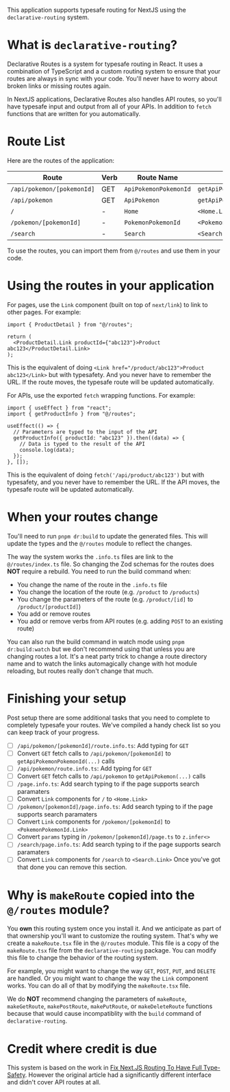 This application supports typesafe routing for NextJS using the `declarative-routing` system.

# What is `declarative-routing`?

Declarative Routes is a system for typesafe routing in React. It uses a combination of TypeScript and a custom routing system to ensure that your routes are always in sync with your code. You'll never have to worry about broken links or missing routes again.

In NextJS applications, Declarative Routes also handles API routes, so you'll have typesafe input and output from all of your APIs. In addition to `fetch` functions that are written for you automatically.

# Route List

Here are the routes of the application:

| Route                      | Verb | Route Name            | Using It                      |
| -------------------------- | ---- | --------------------- | ----------------------------- |
| `/api/pokemon/[pokemonId]` | GET  | `ApiPokemonPokemonId` | `getApiPokemonPokemonId(...)` |
| `/api/pokemon`             | GET  | `ApiPokemon`          | `getApiPokemon(...)`          |
| `/`                        | -    | `Home`                | `<Home.Link>`                 |
| `/pokemon/[pokemonId]`     | -    | `PokemonPokemonId`    | `<PokemonPokemonId.Link>`     |
| `/search`                  | -    | `Search`              | `<Search.Link>`               |

To use the routes, you can import them from `@/routes` and use them in your code.

# Using the routes in your application

For pages, use the `Link` component (built on top of `next/link`) to link to other pages. For example:

```tsx
import { ProductDetail } from "@/routes";

return (
  <ProductDetail.Link productId={"abc123"}>Product abc123</ProductDetail.Link>
);
```

This is the equivalent of doing `<Link href="/product/abc123">Product abc123</Link>` but with typesafety. And you never have to remember the URL. If the route moves, the typesafe route will be updated automatically.

For APIs, use the exported `fetch` wrapping functions. For example:

```tsx
import { useEffect } from "react";
import { getProductInfo } from "@/routes";

useEffect(() => {
  // Parameters are typed to the input of the API
  getProductInfo({ productId: "abc123" }).then((data) => {
    // Data is typed to the result of the API
    console.log(data);
  });
}, []);
```

This is the equivalent of doing `fetch('/api/product/abc123')` but with typesafety, and you never have to remember the URL. If the API moves, the typesafe route will be updated automatically.

# When your routes change

Tou'll need to run `pnpm dr:build` to update the generated files. This will update the types and the `@/routes` module to reflect the changes.

The way the system works the `.info.ts` files are link to the `@/routes/index.ts` file. So changing the Zod schemas for the routes does **NOT** require a rebuild. You need to run the build command when:

- You change the name of the route in the `.info.ts` file
- You change the location of the route (e.g. `/product` to `/products`)
- You change the parameters of the route (e.g. `/product/[id]` to `/product/[productId]`)
- You add or remove routes
- You add or remove verbs from API routes (e.g. adding `POST` to an existing route)

You can also run the build command in watch mode using `pnpm dr:build:watch` but we don't recommend using that unless you are changing routes a lot. It's a neat party trick to change a route directory name and to watch the links automagically change with hot module reloading, but routes really don't change that much.

# Finishing your setup

Post setup there are some additional tasks that you need to complete to completely typesafe your routes. We've compiled a handy check list so you can keep track of your progress.

- [ ] `/api/pokemon/[pokemonId]/route.info.ts`: Add typing for `GET`
- [ ] Convert `GET` fetch calls to `/api/pokemon/[pokemonId]` to `getApiPokemonPokemonId(...)` calls
- [ ] `/api/pokemon/route.info.ts`: Add typing for `GET`
- [ ] Convert `GET` fetch calls to `/api/pokemon` to `getApiPokemon(...)` calls
- [ ] `/page.info.ts`: Add search typing to if the page supports search paramaters
- [ ] Convert `Link` components for `/` to `<Home.Link>`
- [ ] `/pokemon/[pokemonId]/page.info.ts`: Add search typing to if the page supports search paramaters
- [ ] Convert `Link` components for `/pokemon/[pokemonId]` to `<PokemonPokemonId.Link>`
- [ ] Convert `params` typing in `/pokemon/[pokemonId]/page.ts` to `z.infer<>`
- [ ] `/search/page.info.ts`: Add search typing to if the page supports search paramaters
- [ ] Convert `Link` components for `/search` to `<Search.Link>`
      Once you've got that done you can remove this section.

# Why is `makeRoute` copied into the `@/routes` module?

You **own** this routing system once you install it. And we anticipate as part of that ownership you'll want to customize the routing system. That's why we create a `makeRoute.tsx` file in the `@/routes` module. This file is a copy of the `makeRoute.tsx` file from the `declarative-routing` package. You can modify this file to change the behavior of the routing system.

For example, you might want to change the way `GET`, `POST`, `PUT`, and `DELETE` are handled. Or you might want to change the way the `Link` component works. You can do all of that by modifying the `makeRoute.tsx` file.

We do **NOT** recommend changing the parameters of `makeRoute`, `makeGetRoute`, `makePostRoute`, `makePutRoute`, or `makeDeleteRoute` functions because that would cause incompatiblity with the `build` command of `declarative-routing`.

# Credit where credit is due

This system is based on the work in [Fix Next.JS Routing To Have Full Type-Safety](https://www.flightcontrol.dev/blog/fix-nextjs-routing-to-have-full-type-safety). However the original article had a significantly different interface and didn't cover API routes at all.
